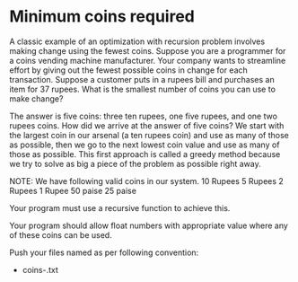 # Minimum coins required

A classic example of an optimization with recursion problem involves making change using the fewest coins. Suppose you are a programmer for a coins vending machine manufacturer. Your company wants to streamline effort by giving out the fewest possible coins in change for each transaction. Suppose a customer puts in a rupees bill and purchases an item for 37 rupees. What is the smallest number of coins you can use to make change?

The answer is five coins: three ten rupees, one five rupees, and one two rupees coins. How did we arrive at the answer of five coins? We start with the largest coin in our arsenal (a ten rupees coin) and use as many of those as possible, then we go to the next lowest coin value and use as many of those as possible. This first approach is called a greedy method because we try to solve as big a piece of the problem as possible right away.

NOTE: We have following valid coins in our system.
10 Rupees
5 Rupees
2 Rupees
1 Rupee
50 paise
25 paise

Your program must use a recursive function to achieve this.

Your program should allow float numbers with appropriate value where any of these coins can be used.

Push your files named as per following convention:
- coins-<your name>.txt